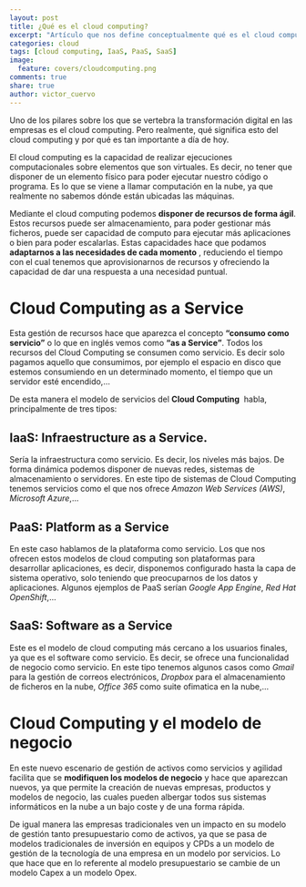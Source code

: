 ```yaml
---
layout: post
title: ¿Qué es el cloud computing?
excerpt: "Artículo que nos define conceptualmente qué es el cloud computing y cuales son sus modelos de servicio: IaaS, PaaS y SaaS."
categories: cloud
tags: [cloud computing, IaaS, PaaS, SaaS]
image:
  feature: covers/cloudcomputing.png
comments: true
share: true
author: victor_cuervo
---
```

Uno de los pilares sobre los que se vertebra la transformación digital en las empresas es el cloud computing. Pero realmente, qué significa esto del cloud computing y por qué es tan importante a día de hoy.

El cloud computing es la capacidad de realizar ejecuciones computacionales sobre elementos que son virtuales. Es decir, no tener que disponer de un elemento físico para poder ejecutar nuestro código o programa. Es lo que se viene a llamar computación en la nube, ya que realmente no sabemos dónde están ubicadas las máquinas.

Mediante el cloud computing podemos **disponer de recursos de forma ágil**. Estos recursos puede ser almacenamiento, para poder gestionar más ficheros, puede ser capacidad de computo para ejecutar más aplicaciones o bien para poder escalarlas. Estas capacidades hace que podamos **adaptarnos a las necesidades de cada momento** , reduciendo el tiempo con el cual tenemos que aprovisionarnos de recursos y ofreciendo la capacidad de dar una respuesta a una necesidad puntual.

# Cloud Computing as a Service
Esta gestión de recursos hace que aparezca el concepto **“consumo como servicio”** o lo que en inglés vemos como **“as a Service”**. Todos los recursos del Cloud Computing se consumen como servicio. Es decir solo pagamos aquello que consumimos, por ejemplo el espacio en disco que estemos consumiendo en un determinado momento, el tiempo que un servidor esté encendido,…

De esta manera el modelo de servicios del **Cloud Computing**  habla, principalmente de tres tipos:

## IaaS: Infraestructure as a Service.
Sería la infraestructura como servicio. Es decir, los niveles más bajos. De forma dinámica podemos disponer de nuevas redes, sistemas de almacenamiento o servidores. En este tipo de sistemas de Cloud Computing tenemos servicios como el que nos ofrece _Amazon Web Services (AWS)_, _Microsoft Azure_,...

## PaaS: Platform as a Service
En este caso hablamos de la plataforma como servicio. Los que nos ofrecen estos modelos de cloud computing son plataformas para desarrollar aplicaciones, es decir, disponemos configurado hasta la capa de sistema operativo, solo teniendo que preocuparnos de los datos y aplicaciones. Algunos ejemplos de PaaS serían _Google App Engine_, _Red Hat OpenShift_,...

## SaaS: Software as a Service
Este es el modelo de cloud computing más cercano a los usuarios finales, ya que es el software como servicio. Es decir, se ofrece una funcionalidad de negocio como servicio. En este tipo tenemos algunos casos como _Gmail_ para la gestión de correos electrónicos, _Dropbox_ para el almacenamiento de ficheros en la nube, _Office 365_ como suite ofimatica en la nube,...

# Cloud Computing y el modelo de negocio

En este nuevo escenario de gestión de activos como servicios y agilidad facilita que se **modifiquen los modelos de negocio** y hace que aparezcan nuevos, ya que permite la creación de nuevas empresas, productos y modelos de negocio, las cuales pueden albergar todos sus sistemas informáticos en la nube a un bajo coste y de una forma rápida.

De igual manera las empresas tradicionales ven un impacto en su modelo de gestión tanto presupuestario como de activos, ya que se pasa de modelos tradicionales de inversión en equipos y CPDs a un modelo de gestión de la tecnología de una empresa en un modelo por servicios. Lo que hace que en lo referente al modelo presupuestario se cambie de un modelo Capex a un modelo Opex.
